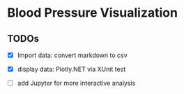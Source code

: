 # Blood Pressure Visualization

## TODOs

- [x] Import data: convert markdown to csv
- [x] display data: Plotly.NET via XUnit test
- [ ] add Jupyter for more interactive analysis

